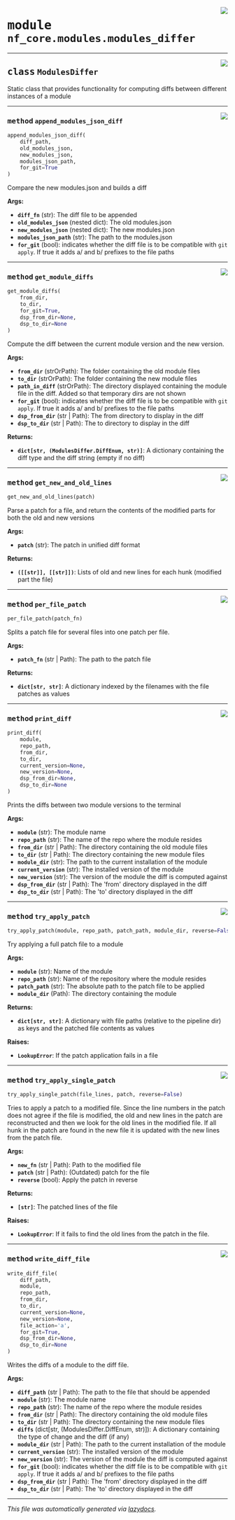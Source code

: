 <!-- markdownlint-disable -->

<a href="../../../../../../tools/nf_core/modules/modules_differ.py#L0"><img align="right" style="float:right;" src="https://img.shields.io/badge/-source-cccccc?style=flat-square"></a>

# <kbd>module</kbd> `nf_core.modules.modules_differ`

---

<a href="../../../../../../tools/nf_core/modules/modules_differ.py#L16"><img align="right" style="float:right;" src="https://img.shields.io/badge/-source-cccccc?style=flat-square"></a>

## <kbd>class</kbd> `ModulesDiffer`

Static class that provides functionality for computing diffs between different instances of a module

---

<a href="../../../../../../tools/nf_core/modules/modules_differ.py#L186"><img align="right" style="float:right;" src="https://img.shields.io/badge/-source-cccccc?style=flat-square"></a>

### <kbd>method</kbd> `append_modules_json_diff`

```python
append_modules_json_diff(
    diff_path,
    old_modules_json,
    new_modules_json,
    modules_json_path,
    for_git=True
)
```

Compare the new modules.json and builds a diff

**Args:**

- <b>`diff_fn`</b> (str): The diff file to be appended
- <b>`old_modules_json`</b> (nested dict): The old modules.json
- <b>`new_modules_json`</b> (nested dict): The new modules.json
- <b>`modules_json_path`</b> (str): The path to the modules.json
- <b>`for_git`</b> (bool): indicates whether the diff file is to be compatible with `git apply`. If true it adds a/ and b/ prefixes to the file paths

---

<a href="../../../../../../tools/nf_core/modules/modules_differ.py#L33"><img align="right" style="float:right;" src="https://img.shields.io/badge/-source-cccccc?style=flat-square"></a>

### <kbd>method</kbd> `get_module_diffs`

```python
get_module_diffs(
    from_dir,
    to_dir,
    for_git=True,
    dsp_from_dir=None,
    dsp_to_dir=None
)
```

Compute the diff between the current module version and the new version.

**Args:**

- <b>`from_dir`</b> (strOrPath): The folder containing the old module files
- <b>`to_dir`</b> (strOrPath): The folder containing the new module files
- <b>`path_in_diff`</b> (strOrPath): The directory displayed containing the module file in the diff. Added so that temporary dirs are not shown
- <b>`for_git`</b> (bool): indicates whether the diff file is to be compatible with `git apply`. If true it adds a/ and b/ prefixes to the file paths
- <b>`dsp_from_dir`</b> (str | Path): The from directory to display in the diff
- <b>`dsp_to_dir`</b> (str | Path): The to directory to display in the diff

**Returns:**

- <b>`dict[str, (ModulesDiffer.DiffEnum, str)]`</b>: A dictionary containing the diff type and the diff string (empty if no diff)

---

<a href="../../../../../../tools/nf_core/modules/modules_differ.py#L321"><img align="right" style="float:right;" src="https://img.shields.io/badge/-source-cccccc?style=flat-square"></a>

### <kbd>method</kbd> `get_new_and_old_lines`

```python
get_new_and_old_lines(patch)
```

Parse a patch for a file, and return the contents of the modified parts for both the old and new versions

**Args:**

- <b>`patch`</b> (str): The patch in unified diff format

**Returns:**

- <b>`([[str]], [[str]])`</b>: Lists of old and new lines for each hunk (modified part the file)

---

<a href="../../../../../../tools/nf_core/modules/modules_differ.py#L270"><img align="right" style="float:right;" src="https://img.shields.io/badge/-source-cccccc?style=flat-square"></a>

### <kbd>method</kbd> `per_file_patch`

```python
per_file_patch(patch_fn)
```

Splits a patch file for several files into one patch per file.

**Args:**

- <b>`patch_fn`</b> (str | Path): The path to the patch file

**Returns:**

- <b>`dict[str, str]`</b>: A dictionary indexed by the filenames with the file patches as values

---

<a href="../../../../../../tools/nf_core/modules/modules_differ.py#L220"><img align="right" style="float:right;" src="https://img.shields.io/badge/-source-cccccc?style=flat-square"></a>

### <kbd>method</kbd> `print_diff`

```python
print_diff(
    module,
    repo_path,
    from_dir,
    to_dir,
    current_version=None,
    new_version=None,
    dsp_from_dir=None,
    dsp_to_dir=None
)
```

Prints the diffs between two module versions to the terminal

**Args:**

- <b>`module`</b> (str): The module name
- <b>`repo_path`</b> (str): The name of the repo where the module resides
- <b>`from_dir`</b> (str | Path): The directory containing the old module files
- <b>`to_dir`</b> (str | Path): The directory containing the new module files
- <b>`module_dir`</b> (str): The path to the current installation of the module
- <b>`current_version`</b> (str): The installed version of the module
- <b>`new_version`</b> (str): The version of the module the diff is computed against
- <b>`dsp_from_dir`</b> (str | Path): The 'from' directory displayed in the diff
- <b>`dsp_to_dir`</b> (str | Path): The 'to' directory displayed in the diff

---

<a href="../../../../../../tools/nf_core/modules/modules_differ.py#L425"><img align="right" style="float:right;" src="https://img.shields.io/badge/-source-cccccc?style=flat-square"></a>

### <kbd>method</kbd> `try_apply_patch`

```python
try_apply_patch(module, repo_path, patch_path, module_dir, reverse=False)
```

Try applying a full patch file to a module

**Args:**

- <b>`module`</b> (str): Name of the module
- <b>`repo_path`</b> (str): Name of the repository where the module resides
- <b>`patch_path`</b> (str): The absolute path to the patch file to be applied
- <b>`module_dir`</b> (Path): The directory containing the module

**Returns:**

- <b>`dict[str, str]`</b>: A dictionary with file paths (relative to the pipeline dir) as keys and the patched file contents as values

**Raises:**

- <b>`LookupError`</b>: If the patch application fails in a file

---

<a href="../../../../../../tools/nf_core/modules/modules_differ.py#L362"><img align="right" style="float:right;" src="https://img.shields.io/badge/-source-cccccc?style=flat-square"></a>

### <kbd>method</kbd> `try_apply_single_patch`

```python
try_apply_single_patch(file_lines, patch, reverse=False)
```

Tries to apply a patch to a modified file. Since the line numbers in the patch does not agree if the file is modified, the old and new lines in the patch are reconstructed and then we look for the old lines in the modified file. If all hunk in the patch are found in the new file it is updated with the new lines from the patch file.

**Args:**

- <b>`new_fn`</b> (str | Path): Path to the modified file
- <b>`patch`</b> (str | Path): (Outdated) patch for the file
- <b>`reverse`</b> (bool): Apply the patch in reverse

**Returns:**

- <b>`[str]`</b>: The patched lines of the file

**Raises:**

- <b>`LookupError`</b>: If it fails to find the old lines from the patch in the file.

---

<a href="../../../../../../tools/nf_core/modules/modules_differ.py#L123"><img align="right" style="float:right;" src="https://img.shields.io/badge/-source-cccccc?style=flat-square"></a>

### <kbd>method</kbd> `write_diff_file`

```python
write_diff_file(
    diff_path,
    module,
    repo_path,
    from_dir,
    to_dir,
    current_version=None,
    new_version=None,
    file_action='a',
    for_git=True,
    dsp_from_dir=None,
    dsp_to_dir=None
)
```

Writes the diffs of a module to the diff file.

**Args:**

- <b>`diff_path`</b> (str | Path): The path to the file that should be appended
- <b>`module`</b> (str): The module name
- <b>`repo_path`</b> (str): The name of the repo where the module resides
- <b>`from_dir`</b> (str | Path): The directory containing the old module files
- <b>`to_dir`</b> (str | Path): The directory containing the new module files
- <b>`diffs`</b> (dict[str, (ModulesDiffer.DiffEnum, str)]): A dictionary containing the type of change and the diff (if any)
- <b>`module_dir`</b> (str | Path): The path to the current installation of the module
- <b>`current_version`</b> (str): The installed version of the module
- <b>`new_version`</b> (str): The version of the module the diff is computed against
- <b>`for_git`</b> (bool): indicates whether the diff file is to be compatible with `git apply`. If true it adds a/ and b/ prefixes to the file paths
- <b>`dsp_from_dir`</b> (str | Path): The 'from' directory displayed in the diff
- <b>`dsp_to_dir`</b> (str | Path): The 'to' directory displayed in the diff

---

_This file was automatically generated via [lazydocs](https://github.com/ml-tooling/lazydocs)._
